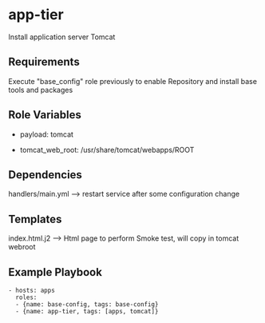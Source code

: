 app-tier
=========

Install application server Tomcat

Requirements
------------

Execute "base_config" role previously to enable Repository and install base tools and packages

Role Variables
--------------

- payload: tomcat

- tomcat_web_root: /usr/share/tomcat/webapps/ROOT

Dependencies
------------

handlers/main.yml  --> restart service after some configuration change

Templates
---------

index.html.j2 --> Html page to perform Smoke test, will copy in tomcat webroot


Example Playbook
----------------
    
    - hosts: apps
      roles:
      - {name: base-config, tags: base-config} 
      - {name: app-tier, tags: [apps, tomcat]}



